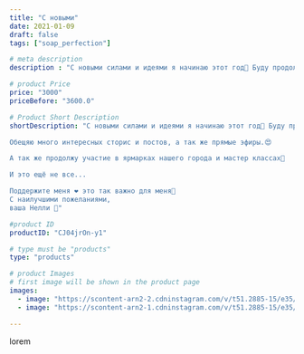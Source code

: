 ```yaml
---
title: "С новыми"
date: 2021-01-09
draft: false
tags: ["soap_perfection"]

# meta description
description : "С новыми силами и идеями я начинаю этот год🙂 Буду продолжать свое любимое и полезное мыловарение, а так же начну очень интересное для меня дело, буду шить, да и"

# product Price
price: "3000"
priceBefore: "3600.0"

# Product Short Description
shortDescription: "С новыми силами и идеями я начинаю этот год🙂 Буду продолжать свое любимое и полезное мыловарение, а так же начну очень интересное для меня дело, буду шить, да именно шить разную красоту. 💕 Подушки разных форм  и размеров для детей и взрослых😉 столько идей в голове, хочется быстрей творить и делиться с вами новиночками🧸🎀🧵

Обещяю много интересных сторис и постов, а так же прямые эфиры.😍

А так же продолжу участие в ярмарках нашего города и мастер классах🤗

И это ещё не все...

Поддержите меня ❤️ это так важно для меня🎀
С наилучшими пожеланиями, 
ваша Нелли 💓"

#product ID
productID: "CJ04jrOn-y1"

# type must be "products"
type: "products"

# product Images
# first image will be shown in the product page
images:
  - image: "https://scontent-arn2-2.cdninstagram.com/v/t51.2885-15/e35/136836417_900595607142545_8500428241518898989_n.jpg?se=8&tp=1&_nc_ht=scontent-arn2-2.cdninstagram.com&_nc_cat=105&_nc_ohc=cEDE3ow0q2gAX82eqKk&ccb=7-4&oh=ccc7f97eb276f61e7ee9bd11963f55e9&oe=60824094&ig_cache_key=MjQ4Mjg1ODAzMzQwMTQ3NTQ1OQ%3D%3D.2-ccb7-4"
  - image: "https://scontent-arn2-1.cdninstagram.com/v/t51.2885-15/e35/136670616_233417885053804_8598522410723969389_n.jpg?se=7&tp=1&_nc_ht=scontent-arn2-1.cdninstagram.com&_nc_cat=104&_nc_ohc=XvTIptUp7gsAX97b2Am&ccb=7-4&oh=88247daf9b213745eff87199f217fa7b&oe=6081C59D&ig_cache_key=MjQ4Mjg1ODAzMzQwOTkxNzg4NA%3D%3D.2-ccb7-4"

---
```

lorem
